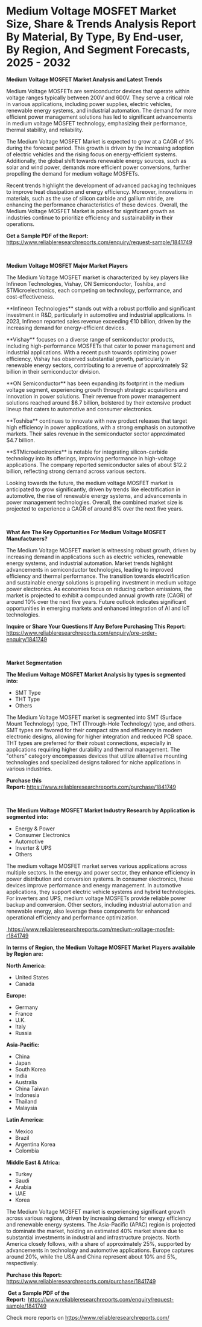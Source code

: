 <p><h1>Medium Voltage MOSFET Market Size, Share & Trends Analysis Report By Material, By Type, By End-user, By Region, And Segment Forecasts, 2025 - 2032</h1></p><p><strong>Medium Voltage MOSFET Market Analysis and Latest Trends</strong></p>
<p><p>Medium Voltage MOSFETs are semiconductor devices that operate within voltage ranges typically between 200V and 600V. They serve a critical role in various applications, including power supplies, electric vehicles, renewable energy systems, and industrial automation. The demand for more efficient power management solutions has led to significant advancements in medium voltage MOSFET technology, emphasizing their performance, thermal stability, and reliability.</p><p>The Medium Voltage MOSFET Market is expected to grow at a CAGR of 9% during the forecast period. This growth is driven by the increasing adoption of electric vehicles and the rising focus on energy-efficient systems. Additionally, the global shift towards renewable energy sources, such as solar and wind power, demands more efficient power conversions, further propelling the demand for medium voltage MOSFETs.</p><p>Recent trends highlight the development of advanced packaging techniques to improve heat dissipation and energy efficiency. Moreover, innovations in materials, such as the use of silicon carbide and gallium nitride, are enhancing the performance characteristics of these devices. Overall, the Medium Voltage MOSFET Market is poised for significant growth as industries continue to prioritize efficiency and sustainability in their operations.</p></p>
<p><strong>Get a Sample PDF of the Report:&nbsp;</strong> <a href="https://www.reliableresearchreports.com/enquiry/request-sample/1841749?utm_campaign=2797&utm_medium=2&utm_source=Github&utm_content=ia&utm_term=26032025&utm_id=medium-voltage-mosfet">https://www.reliableresearchreports.com/enquiry/request-sample/1841749</a></p>
<p>&nbsp;</p>
<p><strong>Medium Voltage MOSFET Major Market Players</strong></p>
<p><p>The Medium Voltage MOSFET market is characterized by key players like Infineon Technologies, Vishay, ON Semiconductor, Toshiba, and STMicroelectronics, each competing on technology, performance, and cost-effectiveness. </p><p>**Infineon Technologies** stands out with a robust portfolio and significant investment in R&D, particularly in automotive and industrial applications. In 2023, Infineon reported sales revenue exceeding €10 billion, driven by the increasing demand for energy-efficient devices.</p><p>**Vishay** focuses on a diverse range of semiconductor products, including high-performance MOSFETs that cater to power management and industrial applications. With a recent push towards optimizing power efficiency, Vishay has observed substantial growth, particularly in renewable energy sectors, contributing to a revenue of approximately $2 billion in their semiconductor division.</p><p>**ON Semiconductor** has been expanding its footprint in the medium voltage segment, experiencing growth through strategic acquisitions and innovation in power solutions. Their revenue from power management solutions reached around $6.7 billion, bolstered by their extensive product lineup that caters to automotive and consumer electronics.</p><p>**Toshiba** continues to innovate with new product releases that target high efficiency in power applications, with a strong emphasis on automotive markets. Their sales revenue in the semiconductor sector approximated $4.7 billion.</p><p>**STMicroelectronics** is notable for integrating silicon-carbide technology into its offerings, improving performance in high-voltage applications. The company reported semiconductor sales of about $12.2 billion, reflecting strong demand across various sectors.</p><p>Looking towards the future, the medium voltage MOSFET market is anticipated to grow significantly, driven by trends like electrification in automotive, the rise of renewable energy systems, and advancements in power management technologies. Overall, the combined market size is projected to experience a CAGR of around 8% over the next five years.</p></p>
<p>&nbsp;</p>
<p><strong>What Are The Key Opportunities For Medium Voltage MOSFET Manufacturers?</strong></p>
<p><p>The Medium Voltage MOSFET market is witnessing robust growth, driven by increasing demand in applications such as electric vehicles, renewable energy systems, and industrial automation. Market trends highlight advancements in semiconductor technologies, leading to improved efficiency and thermal performance. The transition towards electrification and sustainable energy solutions is propelling investment in medium voltage power electronics. As economies focus on reducing carbon emissions, the market is projected to exhibit a compounded annual growth rate (CAGR) of around 10% over the next five years. Future outlook indicates significant opportunities in emerging markets and enhanced integration of AI and IoT technologies.</p></p>
<p><strong>Inquire or Share Your Questions If Any Before Purchasing This Report:</strong> <a href="https://www.reliableresearchreports.com/enquiry/pre-order-enquiry/1841749?utm_campaign=2797&utm_medium=2&utm_source=Github&utm_content=ia&utm_term=26032025&utm_id=medium-voltage-mosfet">https://www.reliableresearchreports.com/enquiry/pre-order-enquiry/1841749</a></p>
<p>&nbsp;</p>
<p><strong>Market Segmentation</strong></p>
<p><strong>The Medium Voltage MOSFET Market Analysis by types is segmented into:</strong></p>
<p><ul><li>SMT Type</li><li>THT Type</li><li>Others</li></ul></p>
<p><p>The Medium Voltage MOSFET market is segmented into SMT (Surface Mount Technology) type, THT (Through-Hole Technology) type, and others. SMT types are favored for their compact size and efficiency in modern electronic designs, allowing for higher integration and reduced PCB space. THT types are preferred for their robust connections, especially in applications requiring higher durability and thermal management. The "others" category encompasses devices that utilize alternative mounting technologies and specialized designs tailored for niche applications in various industries.</p></p>
<p><strong>Purchase this Report:&nbsp;</strong><a href="https://www.reliableresearchreports.com/purchase/1841749?utm_campaign=2797&utm_medium=2&utm_source=Github&utm_content=ia&utm_term=26032025&utm_id=medium-voltage-mosfet">https://www.reliableresearchreports.com/purchase/1841749</a></p>
<p>&nbsp;</p>
<p><strong>The Medium Voltage MOSFET Market Industry Research by Application is segmented into:</strong></p>
<p><ul><li>Energy & Power</li><li>Consumer Electronics</li><li>Automotive</li><li>Inverter & UPS</li><li>Others</li></ul></p>
<p><p>The medium voltage MOSFET market serves various applications across multiple sectors. In the energy and power sector, they enhance efficiency in power distribution and conversion systems. In consumer electronics, these devices improve performance and energy management. In automotive applications, they support electric vehicle systems and hybrid technologies. For inverters and UPS, medium voltage MOSFETs provide reliable power backup and conversion. Other sectors, including industrial automation and renewable energy, also leverage these components for enhanced operational efficiency and performance optimization.</p></p>
<p><a href="https://www.reliableresearchreports.com/medium-voltage-mosfet-r1841749?utm_campaign=2797&utm_medium=2&utm_source=Github&utm_content=ia&utm_term=26032025&utm_id=medium-voltage-mosfet">&nbsp;https://www.reliableresearchreports.com/medium-voltage-mosfet-r1841749</a></p>
<p><strong>In terms of Region, the Medium Voltage MOSFET Market Players available by Region are:</strong></p>
<p>
    <p> <strong> North America: </strong>
        <ul>
            <li>United States</li>
            <li>Canada</li>
        </ul>
        </p> 
    <p> <strong> Europe: </strong>
        <ul>
            <li>Germany</li>
            <li>France</li>
            <li>U.K.</li>
            <li>Italy</li>
            <li>Russia</li>
        </ul>
        </p> 
    <p> <strong> Asia-Pacific: </strong>
        <ul>
            <li>China</li>
            <li>Japan</li>
            <li>South Korea</li>
            <li>India</li>
            <li>Australia</li>
            <li>China Taiwan</li>
            <li>Indonesia</li>
            <li>Thailand</li>
            <li>Malaysia</li>
        </ul>
        </p> 
    <p> <strong> Latin America: </strong>
        <ul>
            <li>Mexico</li>
            <li>Brazil</li>
            <li>Argentina Korea</li>
            <li>Colombia</li>
        </ul>
        </p> 
    <p> <strong> Middle East & Africa: </strong>
        <ul>
            <li>Turkey</li>
            <li>Saudi</li>
            <li>Arabia</li>
            <li>UAE</li>
            <li>Korea</li>
        </ul>
    </p>
    </p>
<p><p>The Medium Voltage MOSFET market is experiencing significant growth across various regions, driven by increasing demand for energy efficiency and renewable energy systems. The Asia-Pacific (APAC) region is projected to dominate the market, holding an estimated 40% market share due to substantial investments in industrial and infrastructure projects. North America closely follows, with a share of approximately 25%, supported by advancements in technology and automotive applications. Europe captures around 20%, while the USA and China represent about 10% and 5%, respectively.</p></p>
<p><strong>Purchase this Report: </strong><a href="https://www.reliableresearchreports.com/purchase/1841749?utm_campaign=2797&utm_medium=2&utm_source=Github&utm_content=ia&utm_term=26032025&utm_id=medium-voltage-mosfet">https://www.reliableresearchreports.com/purchase/1841749</a></p>
<p>&nbsp;<strong>Get a Sample PDF of the Report:&nbsp;&nbsp;</strong><a href="https://www.reliableresearchreports.com/enquiry/request-sample/1841749?utm_campaign=2797&utm_medium=2&utm_source=Github&utm_content=ia&utm_term=26032025&utm_id=medium-voltage-mosfet">https://www.reliableresearchreports.com/enquiry/request-sample/1841749</a></p>
<p><strong></strong></p>
<p>Check more reports on <a href="https://www.reliableresearchreports.com/?utm_campaign=2797&utm_medium=2&utm_source=Github&utm_content=ia&utm_term=26032025&utm_id=medium-voltage-mosfet">https://www.reliableresearchreports.com/</a></p>